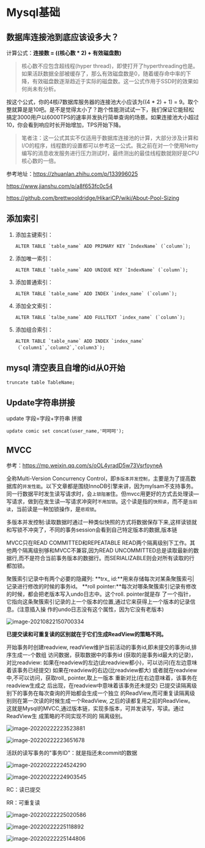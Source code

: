 # Mysql基础



## 数据库连接池到底应该设多大？

计算公式：**连接数 = ((核心数 \* 2) + 有效磁盘数)**

> 核心数不应包含超线程(hyper thread)，即使打开了hyperthreading也是。如果活跃数据全部被缓存了，那么有效磁盘数是0，随着缓存命中率的下降，有效磁盘数逐渐趋近于实际的磁盘数。这一公式作用于SSD时的效果如何尚未有分析。

按这个公式，你的4核i7数据库服务器的连接池大小应该为((4 * 2) + 1) = 9。取个整就算是是10吧。是不是觉得太小了？跑个性能测试试一下，我们保证它能轻松搞定3000用户以6000TPS的速率并发执行简单查询的场景。如果连接池大小超过10，你会看到响应时长开始增加，TPS开始下降。

> 笔者注：这一公式其实不仅适用于数据库连接池的计算，大部分涉及计算和I/O的程序，线程数的设置都可以参考这一公式。我之前在对一个使用Netty编写的消息收发服务进行压力测试时，最终测出的最佳线程数就刚好是CPU核心数的一倍。

参考地址：https://zhuanlan.zhihu.com/p/133996025

https://www.jianshu.com/p/a8f653fc0c54

https://github.com/brettwooldridge/HikariCP/wiki/About-Pool-Sizing



## 添加索引

1. 添加主键索引：

   ```mysql
   ALTER TABLE `table_name` ADD PRIMARY KEY `IndexName` (`column`);
   ```

2. 添加唯一索引：

   ```mysql
   ALTER TABLE `table_name` ADD UNIQUE KEY `IndexName` (`column`);
   ```

3. 添加普通索引：

   ```mysql
   ALTER TABLE `table_name` ADD INDEX `index_name` (`column`);
   ```

4. 添加全文索引：

   ```mysql
   ALTER TABLE `talbe_name` ADD FULLTEXT `index_name` (`column`);
   ```

5. 添加组合索引：

   ```mysql
   ALTER TABLE `table_name` ADD INDEX `index_name`（`column1`,`column2`,`column3`);
   ```

   

## mysql 清空表且自增的id从0开始

```mysql
truncate table TableName;
```





## Update字符串拼接

update 字段=字段+字符串 拼接

```mysql
update comic set concat(user_name,'呵呵呵');
```





## MVCC

参考：https://mp.weixin.qq.com/s/oOL4yradD5w73VsrfoyneA

全称Multi-Version Concurrency Control，即`多版本并发控制`，主要是为了提高数据库的`并发性能`。以下文章都是围绕InnoDB引擎来讲，因为myIsam不支持事务。同一行数据平时发生读写请求时，会`上锁阻塞`住。但mvcc用更好的方式去处理读—写请求，做到在发生读—写请求冲突时`不用加锁`。这个读是指的`快照读`，而不是`当前读`，当前读是一种加锁操作，是`悲观锁`。



多版本并发控制:读取数据时通过一种类似快照的方式将数据保存下来,这样读锁就和写锁不冲突了，不同的事务session会看到自己特定版本的数据,版本链

MVCC只在READ COMMITTED和REPEATABLE READ两个隔离级别下工作。其他两个隔离级别够和MVCC不兼容,因为READ UNCOMMITTED总是读取最新的数据行,而不是符合当前事务版本的数据行。而SERIALIZABLE则会对所有读取的行都加锁。

聚簇索引记录中有两个必要的隐藏列:
**trx_ id:**用来存储每次对某条聚簇索弓|记录进行修改的时候的事务id。
**roll pointer:**每次对哪条聚簇索引记录有修改的时候，都会把老版本写入undo日志中。这个roll. pointer就是存
了一个指针，它指向这条聚簇索引记录的上一个版本的位置,通过它来获得上一个版本的记录信息。(注意插入操
作的undo日志没有这个属性，因为它没有老版本)

![image-20210822150700334](/images/image-20210822150700334.png)

**已提交读和可重复读的区别就在于它们生成ReadView的策略不同。**

开始事务时创建readview, readView维护当前活动的事务id,即未提交的事务id,排序生成一-个数组
访问数据，获取数据中的事务id (获取的是事务id最大的记录)，对比readview:
如果在readview的左边(此readview都小)，可以访问(在左边意味着该事务已经提交)
如果在readview的右边(比readview都大) 或者就在readview中,不可以访问，获取roll_ pointer,取上一版本
重新对比(在右边意味着，该事务在readview生成之 后出现，在readview中意味着该事务还未提交)
已提交读隔离级别下的事务在每次查询的开始都会生成一个独立 的ReadView,而可重复读隔离级别则在第一次读的时候生成一个ReadView, 之后的读都复用之前的ReadView。
这就是Mysql的MVCC,通过版本链，实现多版本，可并发读写，写读。通过ReadView生 成策略的不同实现不同的
隔离级别。



![image-20220222223523881](/images/image-20220222223523881.png)



![image-20220222223651678](/images/image-20220222223651678.png)

活跃的读写事务的"事务ID"：就是指还未commit的数据



![image-20220222224524290](/images/image-20220222224524290.png)





![image-20220222224903545](/images/image-20220222224903545.png)

RC：读已提交

RR：可重复读

![image-20220222225020586](/images/image-20220222225020586.png)

![image-20220222225118892](/images/image-20220222225118892.png)

![image-20220222225144806](/images/image-20220222225144806.png)




